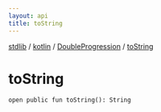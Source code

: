 ```yaml
---
layout: api
title: toString
---
```

[stdlib](../../index.html) / [kotlin](../index.html) / [DoubleProgression](index.html) / [toString](toString.html)

# toString

```
open public fun toString(): String
```
